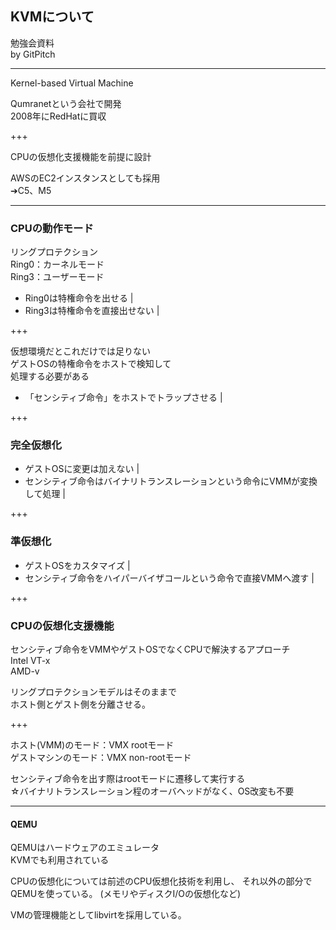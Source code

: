 ## KVMについて
勉強会資料    
by GitPitch

---

Kernel-based Virtual Machine  

Qumranetという会社で開発  
2008年にRedHatに買収  

+++

CPUの仮想化支援機能を前提に設計  

AWSのEC2インスタンスとしても採用  
➔C5、M5  

---

### CPUの動作モード  
リングプロテクション  
Ring0：カーネルモード  
Ring3：ユーザーモード  

- Ring0は特権命令を出せる |
- Ring3は特権命令を直接出せない |

+++

仮想環境だとこれだけでは足りない  
ゲストOSの特権命令をホストで検知して  
処理する必要がある  
  
- 「センシティブ命令」をホストでトラップさせる |

+++

### 完全仮想化  
- ゲストOSに変更は加えない |
- センシティブ命令はバイナリトランスレーションという命令にVMMが変換して処理 |

+++

### 準仮想化  
- ゲストOSをカスタマイズ |
- センシティブ命令をハイパーバイザコールという命令で直接VMMへ渡す |

+++

### CPUの仮想化支援機能
センシティブ命令をVMMやゲストOSでなくCPUで解決するアプローチ  
Intel VT-x  
AMD-v 

リングプロテクションモデルはそのままで  
ホスト側とゲスト側を分離させる。

+++

ホスト(VMM)のモード：VMX rootモード  
ゲストマシンのモード：VMX non-rootモード  


センシティブ命令を出す際はrootモードに遷移して実行する  
☆バイナリトランスレーション程のオーバヘッドがなく、OS改変も不要

---

#### QEMU
QEMUはハードウェアのエミュレータ  
KVMでも利用されている  

CPUの仮想化については前述のCPU仮想化技術を利用し、
それ以外の部分でQEMUを使っている。
(メモリやディスクI/Oの仮想化など)

VMの管理機能としてlibvirtを採用している。


